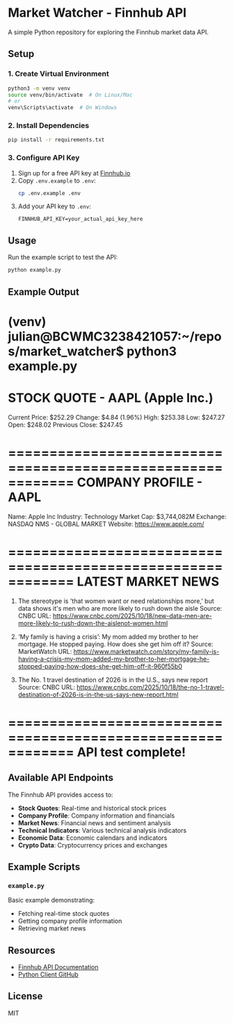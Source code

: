 # Market Watcher - Finnhub API

A simple Python repository for exploring the Finnhub market data API.

## Setup

### 1. Create Virtual Environment

```bash
python3 -m venv venv
source venv/bin/activate  # On Linux/Mac
# or
venv\Scripts\activate  # On Windows
```

### 2. Install Dependencies

```bash
pip install -r requirements.txt
```

### 3. Configure API Key

1. Sign up for a free API key at [Finnhub.io](https://finnhub.io/)
2. Copy `.env.example` to `.env`:
   ```bash
   cp .env.example .env
   ```
3. Add your API key to `.env`:
   ```
   FINNHUB_API_KEY=your_actual_api_key_here
   ```

## Usage

Run the example script to test the API:

```bash
python example.py
```

## Example Output

(venv) julian@BCWMC3238421057:~/repos/market_watcher$ python3 example.py 
============================================================
STOCK QUOTE - AAPL (Apple Inc.)
============================================================
Current Price: $252.29
Change: $4.84 (1.96%)
High: $253.38
Low: $247.27
Open: $248.02
Previous Close: $247.45

============================================================
COMPANY PROFILE - AAPL
============================================================
Name: Apple Inc
Industry: Technology
Market Cap: $3,744,082M
Exchange: NASDAQ NMS - GLOBAL MARKET
Website: https://www.apple.com/

============================================================
LATEST MARKET NEWS
============================================================

1. The stereotype is 'that women want or need relationships more,' but data shows it's men who are more likely to rush down the aisle
   Source: CNBC
   URL: https://www.cnbc.com/2025/10/18/new-data-men-are-more-likely-to-rush-down-the-aislenot-women.html

2. ‘My family is having a crisis’: My mom added my brother to her mortgage. He stopped paying. How does she get him off it?
   Source: MarketWatch
   URL: https://www.marketwatch.com/story/my-family-is-having-a-crisis-my-mom-added-my-brother-to-her-mortgage-he-stopped-paying-how-does-she-get-him-off-it-960f55b0

3. The No. 1 travel destination of 2026 is in the U.S., says new report
   Source: CNBC
   URL: https://www.cnbc.com/2025/10/18/the-no-1-travel-destination-of-2026-is-in-the-us-says-new-report.html

============================================================
API test complete!
=========================================================
## Available API Endpoints

The Finnhub API provides access to:

- **Stock Quotes**: Real-time and historical stock prices
- **Company Profile**: Company information and financials
- **Market News**: Financial news and sentiment analysis
- **Technical Indicators**: Various technical analysis indicators
- **Economic Data**: Economic calendars and indicators
- **Crypto Data**: Cryptocurrency prices and exchanges

## Example Scripts

### `example.py`
Basic example demonstrating:
- Fetching real-time stock quotes
- Getting company profile information
- Retrieving market news

## Resources

- [Finnhub API Documentation](https://finnhub.io/docs/api)
- [Python Client GitHub](https://github.com/Finnhub-Stock-API/finnhub-python)

## License

MIT
